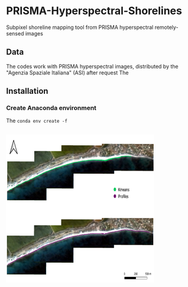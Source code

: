 # PRISMA-Hyperspectral-Shorelines
Subpixel shoreline mapping tool from PRISMA hyperspectral remotely-sensed images

## Data

The codes work with PRISMA hyperspectral images, distributed by the "Agenzia Spaziale Italiana" (ASI) after request
The 

## Installation

### Create Anaconda environment

The `conda env create -f `


## 

<img src="https://github.com/PaolaSouto/PRISMA-Hyperspectral-Shorelines/blob/main/imgs/SDS_PRISMA_example.png" width="400" height="400">

